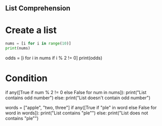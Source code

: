 ## List Comprehension

# Create a list
```python
nums = [i for i in range(10)]
print(nums)
```
odds = [i for i in nums if i % 2 != 0]
print(odds)

# Condition
if any([True if num % 2 != 0 else False for num in nums]):
    print("List contains odd number")
else:
    print("List doesn't contain odd number")

words = ["apple", "two, three"]
if any([True if "ple" in word else False for word in words]):
    print("List contains \"ple\"")
else:
    print("List does not contains \"ple\"")
